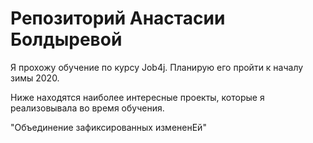 # Репозиторий Анастасии Болдыревой

Я прохожу обучение по курсу Job4j. Планирую его пройти к началу зимы 2020.

Ниже находятся наиболее интересные проекты, которые я реализовывала во время обучения.

"Объединение зафиксированных измененЕй"